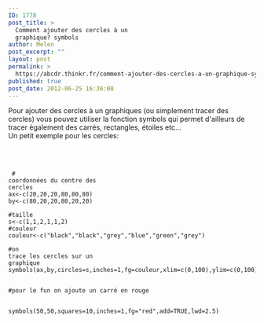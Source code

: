 ```yaml
---
ID: 1778
post_title: >
  Comment ajouter des cercles à un
  graphique? symbols
author: Melen
post_excerpt: ""
layout: post
permalink: >
  https://abcdr.thinkr.fr/comment-ajouter-des-cercles-a-un-graphique-symbols/
published: true
post_date: 2012-06-25 16:36:08
---
```

Pour ajouter des cercles à un graphiques (ou simplement tracer des cercles) vous pouvez utiliser la fonction symbols qui permet d'ailleurs de tracer également des carrés, rectangles, étoiles etc...<br />Un petit exemple pour les cercles:<br /><br /><br /> <pre><code><br /> # coordonnées du centre des cercles<br />ax&lt;-c(20,20,20,80,80,80)<br />by&lt;-c(80,20,20,80,20,20)<br /><br />#taille<br />s&lt;-c(1,1,2,1,1,2)<br />#couleur<br />couleur&lt;-c("black","black","grey","blue","green","grey")<br /><br />#on trace les cercles sur un graphique<br />symbols(ax,by,circles=s,inches=1,fg=couleur,xlim=c(0,100),ylim=c(0,100),lwd=2.5) <br /><br />#pour le fun on ajoute un carré en rouge<br /><br /> symbols(50,50,squares=10,inches=1,fg="red",add=TRUE,lwd=2.5) <br /> <br /></code></pre>